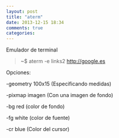 ```yaml
---
layout: post
title: "aterm"
date: 2013-12-15 18:34
comments: true
categories: 
---
```

Emulador de terminal

>~$ aterm -e links2 http://google.es

Opciones:

-geometry 100x15 (Especificando medidas)

-pixmap imagen (Con una imagen de fondo)

-bg red  (color de fondo)

-fg white (color de fuente)

-cr blue (Color del cursor)

